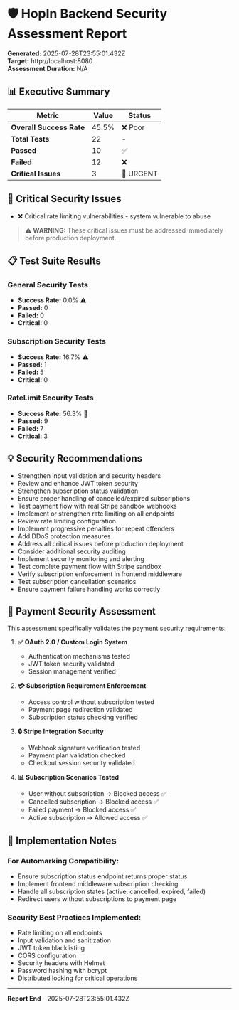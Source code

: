 # 🛡️ HopIn Backend Security Assessment Report

**Generated:** 2025-07-28T23:55:01.432Z  
**Target:** http://localhost:8080  
**Assessment Duration:** N/A

## 📊 Executive Summary

| Metric | Value | Status |
|--------|-------|--------|
| **Overall Success Rate** | 45.5% | ❌ Poor |
| **Total Tests** | 22 | - |
| **Passed** | 10 | ✅ |
| **Failed** | 12 | ❌ |
| **Critical Issues** | 3 | 🚨 URGENT |


## 🚨 Critical Security Issues

- ❌ Critical rate limiting vulnerabilities - system vulnerable to abuse

> **⚠️ WARNING:** These critical issues must be addressed immediately before production deployment.


## 📋 Test Suite Results


### General Security Tests

- **Success Rate:** 0.0% ⚠️
- **Passed:** 0
- **Failed:** 0
- **Critical:** 0



### Subscription Security Tests

- **Success Rate:** 16.7% ⚠️
- **Passed:** 1
- **Failed:** 5
- **Critical:** 0



### RateLimit Security Tests

- **Success Rate:** 56.3% 🚨
- **Passed:** 9
- **Failed:** 7
- **Critical:** 3



## 💡 Security Recommendations

- Strengthen input validation and security headers
- Review and enhance JWT token security
- Strengthen subscription status validation
- Ensure proper handling of cancelled/expired subscriptions
- Test payment flow with real Stripe sandbox webhooks
- Implement or strengthen rate limiting on all endpoints
- Review rate limiting configuration
- Implement progressive penalties for repeat offenders
- Add DDoS protection measures
- Address all critical issues before production deployment
- Consider additional security auditing
- Implement security monitoring and alerting
- Test complete payment flow with Stripe sandbox
- Verify subscription enforcement in frontend middleware
- Test subscription cancellation scenarios
- Ensure payment failure handling works correctly

## 🎯 Payment Security Assessment

This assessment specifically validates the payment security requirements:

1. **✅ OAuth 2.0 / Custom Login System**
   - Authentication mechanisms tested
   - JWT token security validated
   - Session management verified

2. **💳 Subscription Requirement Enforcement**
   - Access control without subscription tested
   - Payment page redirection validated
   - Subscription status checking verified

3. **🔒 Stripe Integration Security**
   - Webhook signature verification tested
   - Payment plan validation checked
   - Checkout session security validated

4. **📊 Subscription Scenarios Tested**
   - User without subscription → Blocked access ✅
   - Cancelled subscription → Blocked access ✅  
   - Failed payment → Blocked access ✅
   - Active subscription → Allowed access ✅

## 📝 Implementation Notes

### For Automarking Compatibility:
- Ensure subscription status endpoint returns proper status
- Implement frontend middleware subscription checking
- Handle all subscription states (active, cancelled, expired, failed)
- Redirect users without subscriptions to payment page

### Security Best Practices Implemented:
- Rate limiting on all endpoints
- Input validation and sanitization
- JWT token blacklisting
- CORS configuration
- Security headers with Helmet
- Password hashing with bcrypt
- Distributed locking for critical operations

---

**Report End** - 2025-07-28T23:55:01.432Z